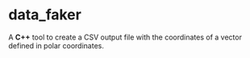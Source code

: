# data_faker

A **C++** tool to create a CSV output file with the coordinates of a vector defined in polar coordinates.
